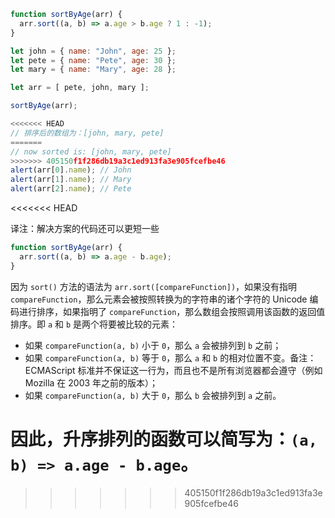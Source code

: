 ```js run no-beautify
function sortByAge(arr) {
  arr.sort((a, b) => a.age > b.age ? 1 : -1);
}

let john = { name: "John", age: 25 };
let pete = { name: "Pete", age: 30 };
let mary = { name: "Mary", age: 28 };

let arr = [ pete, john, mary ];

sortByAge(arr);

<<<<<<< HEAD
// 排序后的数组为：[john, mary, pete]
=======
// now sorted is: [john, mary, pete]
>>>>>>> 405150f1f286db19a3c1ed913fa3e905fcefbe46
alert(arr[0].name); // John
alert(arr[1].name); // Mary
alert(arr[2].name); // Pete
```
<<<<<<< HEAD

译注：解决方案的代码还可以更短一些

```js
function sortByAge(arr) {
  arr.sort((a, b) => a.age - b.age);
}
```

因为 `sort()` 方法的语法为 `arr.sort([compareFunction])`，如果没有指明 `compareFunction`，那么元素会被按照转换为的字符串的诸个字符的 Unicode 编码进行排序，如果指明了 `compareFunction`，那么数组会按照调用该函数的返回值排序。即 `a` 和 `b` 是两个将要被比较的元素：

- 如果 `compareFunction(a, b)` 小于 `0`，那么 `a` 会被排列到 `b` 之前；
- 如果 `compareFunction(a, b)` 等于 `0`，那么 `a` 和 `b` 的相对位置不变。备注：ECMAScript 标准并不保证这一行为，而且也不是所有浏览器都会遵守（例如 Mozilla 在 2003 年之前的版本）；
- 如果 `compareFunction(a, b)` 大于 `0`，那么 `b` 会被排列到 `a` 之前。

因此，升序排列的函数可以简写为：`(a, b) => a.age - b.age`。
=======
>>>>>>> 405150f1f286db19a3c1ed913fa3e905fcefbe46
